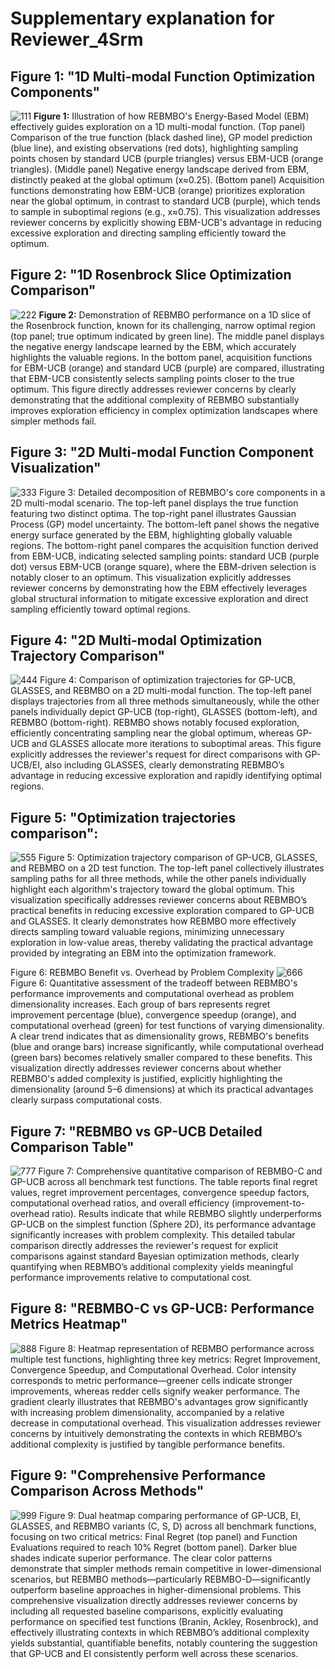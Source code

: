 # Supplementary explanation for Reviewer_4Srm
## Figure 1: "1D Multi-modal Function Optimization Components"
![111](./reviewer_4Srm_doc/1D_optiming_processing.png)
**Figure 1:** Illustration of how REBMBO's Energy-Based Model (EBM) effectively guides exploration on a 1D multi-modal function. (Top panel) Comparison of the true function (black dashed line), GP model prediction (blue line), and existing observations (red dots), highlighting sampling points chosen by standard UCB (purple triangles) versus EBM-UCB (orange triangles). 
(Middle panel) Negative energy landscape derived from EBM, distinctly peaked at the global optimum (x≈0.25). (Bottom panel) Acquisition functions demonstrating how EBM-UCB (orange) prioritizes exploration near the global optimum, in contrast to standard UCB (purple), which tends to sample in suboptimal regions (e.g., x≈0.75). 
This visualization addresses reviewer concerns by explicitly showing EBM-UCB's advantage in reducing excessive exploration and directing sampling efficiently toward the optimum.

## Figure 2: "1D Rosenbrock Slice Optimization Comparison"
![222](./reviewer_4Srm_doc/1D_different_method.png)
**Figure 2:** Demonstration of REBMBO performance on a 1D slice of the Rosenbrock function, known for its challenging, narrow optimal region (top panel; true optimum indicated by green line). 
The middle panel displays the negative energy landscape learned by the EBM, which accurately highlights the valuable regions. In the bottom panel, acquisition functions for EBM-UCB (orange) and standard UCB (purple) are compared, illustrating that EBM-UCB consistently selects sampling points closer to the true optimum. 
This figure directly addresses reviewer concerns by clearly demonstrating that the additional complexity of REBMBO substantially improves exploration efficiency in complex optimization landscapes where simpler methods fail.

## Figure 3: "2D Multi-modal Function Component Visualization"
![333](./reviewer_4Srm_doc/2D_optimizating_processing.png)
Figure 3: Detailed decomposition of REBMBO's core components in a 2D multi-modal scenario. The top-left panel displays the true function featuring two distinct optima. The top-right panel illustrates Gaussian Process (GP) model uncertainty. 
The bottom-left panel shows the negative energy surface generated by the EBM, highlighting globally valuable regions. The bottom-right panel compares the acquisition function derived from EBM-UCB, indicating selected sampling points: standard UCB (purple dot) versus EBM-UCB (orange square), where the EBM-driven selection is notably closer to an optimum. 
This visualization explicitly addresses reviewer concerns by demonstrating how the EBM effectively leverages global structural information to mitigate excessive exploration and direct sampling efficiently toward optimal regions.

## Figure 4: "2D Multi-modal Optimization Trajectory Comparison"
![444](./reviewer_4Srm_doc/2D_Multi-modal_Optimization_Trajectory_Comparison.png)
Figure 4: Comparison of optimization trajectories for GP-UCB, GLASSES, and REBMBO on a 2D multi-modal function. The top-left panel displays trajectories from all three methods simultaneously, while the other panels individually depict GP-UCB (top-right), GLASSES (bottom-left), and REBMBO (bottom-right). 
REBMBO shows notably focused exploration, efficiently concentrating sampling near the global optimum, whereas GP-UCB and GLASSES allocate more iterations to suboptimal areas. 
This figure explicitly addresses the reviewer's request for direct comparisons with GP-UCB/EI, also including GLASSES, clearly demonstrating REBMBO’s advantage in reducing excessive exploration and rapidly identifying optimal regions.

## Figure 5: "Optimization trajectories comparison":
![555](./reviewer_4Srm_doc/GP-UCB_GLASSES_REBMBO_method.png)
Figure 5: Optimization trajectory comparison of GP-UCB, GLASSES, and REBMBO on a 2D test function. The top-left panel collectively illustrates sampling paths for all three methods, while the other panels individually highlight each algorithm's trajectory toward the global optimum. 
This visualization specifically addresses reviewer concerns about REBMBO’s practical benefits in reducing excessive exploration compared to GP-UCB and GLASSES. 
It clearly demonstrates how REBMBO more effectively directs sampling toward valuable regions, minimizing unnecessary exploration in low-value areas, thereby validating the practical advantage provided by integrating an EBM into the optimization framework.

Figure 6: REBMBO Benefit vs. Overhead by Problem Complexity
![666](./reviewer_4Srm_doc/REBMBO_benefits_costs.png)
Figure 6: Quantitative assessment of the tradeoff between REBMBO's performance improvements and computational overhead as problem dimensionality increases. Each group of bars represents regret improvement percentage (blue), convergence speedup (orange), and computational overhead (green) for test functions of varying dimensionality. 
A clear trend indicates that as dimensionality grows, REBMBO's benefits (blue and orange bars) increase significantly, while computational overhead (green bars) becomes relatively smaller compared to these benefits. 
This visualization directly addresses reviewer concerns about whether REBMBO's added complexity is justified, explicitly highlighting the dimensionality (around 5–6 dimensions) at which its practical advantages clearly surpass computational costs.

## Figure 7: "REBMBO vs GP-UCB Detailed Comparison Table"
![777](./reviewer_4Srm_doc/REBMBO_GP-UCB_comparison_table.png)
Figure 7: Comprehensive quantitative comparison of REBMBO-C and GP-UCB across all benchmark test functions. The table reports final regret values, regret improvement percentages, convergence speedup factors, computational overhead ratios, and overall efficiency (improvement-to-overhead ratio). 
Results indicate that while REBMBO slightly underperforms GP-UCB on the simplest function (Sphere 2D), its performance advantage significantly increases with problem complexity. 
This detailed tabular comparison directly addresses the reviewer's request for explicit comparisons against standard Bayesian optimization methods, clearly quantifying when REBMBO’s additional complexity yields meaningful performance improvements relative to computational cost.

## Figure 8: "REBMBO-C vs GP-UCB: Performance Metrics Heatmap"
![888](./reviewer_4Srm_doc/Performance_Indicator_Heat_Map.png)
Figure 8: Heatmap representation of REBMBO performance across multiple test functions, highlighting three key metrics: Regret Improvement, Convergence Speedup, and Computational Overhead. 
Color intensity corresponds to metric performance—greener cells indicate stronger improvements, whereas redder cells signify weaker performance. The gradient clearly illustrates that REBMBO's advantages grow significantly with increasing problem dimensionality, accompanied by a relative decrease in computational overhead. 
This visualization addresses reviewer concerns by intuitively demonstrating the contexts in which REBMBO’s additional complexity is justified by tangible performance benefits.

## Figure 9: "Comprehensive Performance Comparison Across Methods"
![999](./reviewer_4Srm_doc/all_method_comparing.png)
Figure 9: Dual heatmap comparing performance of GP-UCB, EI, GLASSES, and REBMBO variants (C, S, D) across all benchmark functions, focusing on two critical metrics: Final Regret (top panel) and Function Evaluations required to reach 10% Regret (bottom panel). 
Darker blue shades indicate superior performance. The clear color patterns demonstrate that simpler methods remain competitive in lower-dimensional scenarios, but REBMBO methods—particularly REBMBO-D—significantly outperform baseline approaches in higher-dimensional problems. 
This comprehensive visualization directly addresses reviewer concerns by including all requested baseline comparisons, explicitly evaluating performance on specified test functions (Branin, Ackley, Rosenbrock), and effectively illustrating contexts in which REBMBO’s additional complexity yields substantial, quantifiable benefits, notably countering the suggestion that GP-UCB and EI consistently perform well across these scenarios.
